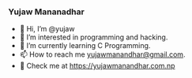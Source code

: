 ### Yujaw Mananadhar

- 👋 Hi, I’m @yujaw
- 👀 I’m interested in programming and hacking.
- 🌱 I’m currently learning C Programming.
- 📫 How to reach me yujawmanandhar@gmail.com.
- 🔗 Check me at https://yujawmanandhar.com.np

